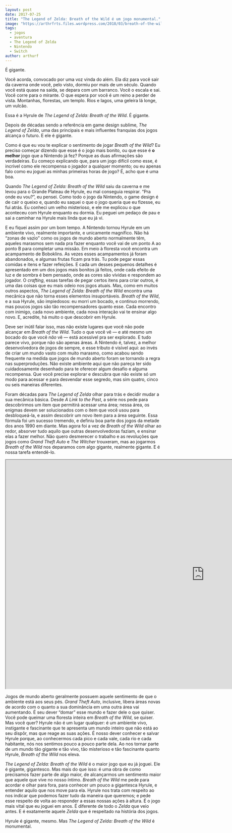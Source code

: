 ```yaml
---
layout: post
date: 2017-07-25
title: "The Legend of Zelda: Breath of the Wild é um jogo monumental."
image: "https://arthrfrts.files.wordpress.com/2018/03/breath-of-the-wild.jpg"
tags:
  - jogos
  - aventura
  - The Legend of Zelda
  - Nintendo
  - Switch
author: arthurf
---
```


É gigante.

Você acorda, convocado por uma voz vinda do além. Ela diz para você sair da caverna onde você, pelo visto, dormiu por mais de um século. Quando você está quase na saída, se depara com um barranco. Você o escala e sai. Você corre para o mirante. O que espera por você é um reino a perder de vista. Montanhas, florestas, um templo. Rios e lagos, uma geleira lá longe, um vulcão.

Essa é a Hyrule de _The Legend of Zelda: Breath of the Wild_. É gigante.

Depois de décadas sendo a referência em game design sublime, _The Legend of Zelda_, uma das principais e mais influentes franquias dos jogos alcança o futuro. E ele é gigante.

Como é que eu vou te explicar o sentimento de jogar _Breath of the Wild_? Eu preciso começar dizendo que esse é o jogo mais bonito, ou que esse é **o melhor** jogo que a Nintendo já fez? Porque as duas afirmações são verdadeiras. Eu começo explicando que, para um jogo difícil como esse, é incrível como ele recompensa o jogador a qualquer momento; ou eu apenas falo como eu joguei as minhas primeiras horas de jogo? É, acho que é uma boa.

Quando _The Legend of Zelda: Breath of the Wild_ saiu da caverna e me levou para o Grande Plateau de Hyrule, eu mal conseguia respirar. “Pra onde eu vou?”, eu pensei. Como todo o jogo da Nintendo, o game design é de cair o queixo e, quando eu saquei o que o jogo queria que eu fizesse, eu fui atrás. Eu conheci um velho misterioso, e ele me explicou o que aconteceu com Hyrule enquanto eu dormia. Eu peguei um pedaço de pau e sai a caminhar na Hyrule mais linda que eu já vi.

E eu fiquei assim por um bom tempo. A Nintendo tornou Hyrule em um ambiente vivo, realmente importante, e unicamente magnífico. Não há “zonas de vazio” como os jogos de mundo aberto normalmente têm, aqueles marasmos sem nada pra fazer enquanto você vai de um ponto A ao ponto B para completar uma missão. Em meio à floresta você encontra um acampamento de Boboklins. As vezes esses acampamentos já foram abandonados, e algumas frutas ficam pra trás. Tu pode pegar essas comidas e itens e fazer refeições. E cada um desses pequenos detalhes é apresentado em um dos jogos mais bonitos já feitos, onde cada efeito de luz e de sombra é bem pensado, onde as cores são vívidas e respondem ao jogador. O _crafting_, essas tarefas de pegar certos itens para criar outros, é uma das coisas que eu mais odeio nos jogos atuais. Mas, como em muitos outros aspectos, _The Legend of Zelda: Breath of the Wild_ encontra uma mecânica que não torna esses elementos insuportáveis. _Breath of the Wild_, e a sua Hyrule, são impiedosos: eu morri um bocado, e continuo morrendo, mas poucos jogos são tão recompensadores quanto esse. Cada encontro com inimigo, cada novo ambiente, cada nova interação vai te ensinar algo novo. E, acredite, há muito o que descobrir em Hyrule.

Deve ser inútil falar isso, mas não existe lugares que você não pode alcançar em _Breath of the Wild_. Tudo o que você vê — e até mesmo um bocado do que você _não_ vê — está acessível pra ser explorado. E tudo parece vivo, porque não são apenas áreas. A Nintendo é, talvez, a melhor desenvolvedora de jogos de sempre, e esse tributo é visível aqui: ao invés de criar um mundo vasto com muito marasmo, como acabou sendo frequente na medida que jogos de mundo aberto foram se tornando a regra nas superproduções. Não existe ambiente aqui que não pareça ter sido cuidadosamente desenhado para te oferecer algum desafio e alguma recompensa. Que você precise explorar e descubra que não existe só um modo para acessar e para desvendar esse segredo, mas sim quatro, cinco ou seis maneiras diferentes.

Foram décadas para _The Legend of Zelda_ olhar para trás e decidir mudar a sua mecânica básica. Desde _A Link to the Past_, a série nos pede para descobrirmos um item que permitirá acessar uma área; nessa área, os enigmas devem ser solucionados com o item que você usou para desbloqueá-la, e assim descobrir um novo item para a área seguinte. Essa fórmula foi um sucesso tremendo, e definiu boa parte dos jogos da metade dos anos 1990 em diante. Mas agora foi a vez de _Breath of the Wild_ olhar ao redor, absorver tudo aquilo que outras desenvolvedoras faziam, e ensinar elas a fazer melhor. Não quero desmerecer o trabalho e as revoluções que jogos como _Grand Theft Auto_ e _The Witcher_ trouxeram, mas ao jogarmos _Breath of the Wild_ nos deparamos com algo gigante, realmente gigante. E é nossa tarefa entendê-lo.

<iframe width="1280" height="739" src="https://www.youtube-nocookie.com/embed/zw47_q9wbBE"  allow="autoplay; encrypted-media" allowfullscreen></iframe>

Jogos de mundo aberto geralmente possuem aquele sentimento de que o ambiente está aos seus pés. _Grand Theft Auto_, inclusive, libera áreas novas de acordo com o quanto a sua dominância em uma outra área vai aumentando. É seu dever “domar” esse mundo e fazer dele o que quiser. Você pode queimar uma floresta inteira em _Breath of the Wild_, se quiser. Mas você quer? Hyrule não é um lugar qualquer: é um ambiente vivo, instigante e fascinante que te apresenta um mundo inteiro que não está ao seu dispôr, mas que reage as suas ações. É nosso dever conhecer e salvar Hyrule porque, ao conhecermos cada pico e cada vale, cada rio e cada habitante, nós nos sentimos pouco a pouco parte dela. Ao nos tornar parte de um mundo tão gigante e tão vivo, tão misterioso e tão fascinante quanto Hyrule, _Breath of the Wild_ nos eleva.

_The Legend of Zelda: Breath of the Wild_ é o maior jogo que eu já joguei. Ele é gigante, gigantesco. Mas mais do que isso: é uma obra de como precisamos fazer parte de algo maior, de alcançarmos um sentimento maior que aquele que vive no nosso íntimo. _Breath of the Wild_ me pede para acordar e olhar para fora, para conhecer um pouco a gigantesca Hyrule, e entender aquilo que nos move para ela. Hyrule nos trata com respeito ao nos indicar que podemos fazer tudo da maneira que queremos; e pede esse respeito de volta ao responder a essas nossas ações à altura. É o jogo mais vital que eu joguei em anos. É diferente de todo o _Zelda_ que veio antes. E é exatamente aquele _Zelda_ que é respeitado na história dos jogos.

Hyrule é gigante, mesmo. Mas _The Legend of Zelda: Breath of the Wild_ é monumental.

